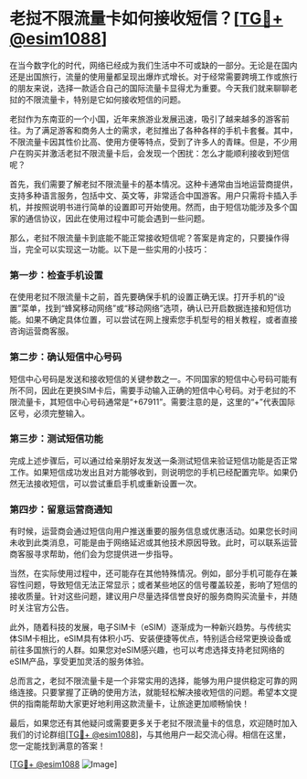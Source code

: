 # 老挝不限流量卡如何接收短信？[[TG💪+ @esim1088](https://t.me/s/esim1088)]

在当今数字化的时代，网络已经成为我们生活中不可或缺的一部分。无论是在国内还是出国旅行，流量的使用量都呈现出爆炸式增长。对于经常需要跨境工作或旅行的朋友来说，选择一款适合自己的国际流量卡显得尤为重要。今天我们就来聊聊老挝的不限流量卡，特别是它如何接收短信的问题。

老挝作为东南亚的一个小国，近年来旅游业发展迅速，吸引了越来越多的游客前往。为了满足游客和商务人士的需求，老挝推出了各种各样的手机卡套餐。其中，不限流量卡因其性价比高、使用方便等特点，受到了许多人的青睐。但是，不少用户在购买并激活老挝不限流量卡后，会发现一个困扰：怎么才能顺利接收到短信呢？

首先，我们需要了解老挝不限流量卡的基本情况。这种卡通常由当地运营商提供，支持多种语言服务，包括中文、英文等，非常适合中国游客。用户只需将卡插入手机，并按照说明书进行简单的设置即可开始使用。然而，由于短信功能涉及多个国家的通信协议，因此在使用过程中可能会遇到一些问题。

那么，老挝不限流量卡到底能不能正常接收短信呢？答案是肯定的，只要操作得当，完全可以实现这一功能。以下是一些实用的小技巧：

### 第一步：检查手机设置

在使用老挝不限流量卡之前，首先要确保手机的设置正确无误。打开手机的“设置”菜单，找到“蜂窝移动网络”或“移动网络”选项，确认已开启数据连接和短信功能。如果不确定具体位置，可以尝试在网上搜索您手机型号的相关教程，或者直接咨询运营商客服。

### 第二步：确认短信中心号码

短信中心号码是发送和接收短信的关键参数之一。不同国家的短信中心号码可能有所不同，因此在更换SIM卡后，需要手动输入正确的短信中心号码。对于老挝的不限流量卡，其短信中心号码通常是“+67911”。需要注意的是，这里的“+”代表国际区号，必须完整输入。

### 第三步：测试短信功能

完成上述步骤后，可以通过给亲朋好友发送一条测试短信来验证短信功能是否正常工作。如果短信成功发出且对方能够收到，则说明您的手机已经配置完毕。如果仍然无法接收短信，可以尝试重启手机或重新设置一次。

### 第四步：留意运营商通知

有时候，运营商会通过短信向用户推送重要的服务信息或优惠活动。如果您长时间未收到此类消息，可能是由于网络延迟或其他技术原因导致。此时，可以联系运营商客服寻求帮助，他们会为您提供进一步指导。

当然，在实际使用过程中，还可能存在其他特殊情况。例如，部分手机可能存在兼容性问题，导致短信无法正常显示；或者某些地区的信号覆盖较差，影响了短信的接收质量。针对这些问题，建议用户尽量选择信誉良好的服务商购买流量卡，并随时关注官方公告。

此外，随着科技的发展，电子SIM卡（eSIM）逐渐成为一种新兴趋势。与传统实体SIM卡相比，eSIM具有体积小巧、安装便捷等优点，特别适合经常更换设备或前往多国旅行的人群。如果您对eSIM感兴趣，也可以考虑选择支持老挝网络的eSIM产品，享受更加灵活的服务体验。

总而言之，老挝不限流量卡是一个非常实用的选择，能够为用户提供稳定可靠的网络连接。只要掌握了正确的使用方法，就能轻松解决接收短信的问题。希望本文提供的指南能帮助大家更好地利用这款流量卡，让旅途更加顺畅愉快！

最后，如果您还有其他疑问或需要更多关于老挝不限流量卡的信息，欢迎随时加入我们的讨论群组[[TG💪+ @esim1088](https://t.me/s/esim1088)]，与其他用户一起交流心得。相信在这里，您一定能找到满意的答案！

[[TG💪+ @esim1088](https://t.me/s/esim1088) ![Image](https://i.postimg.cc/4NQfJmqS/Snipaste-2025-05-13-00-14-12.png)]